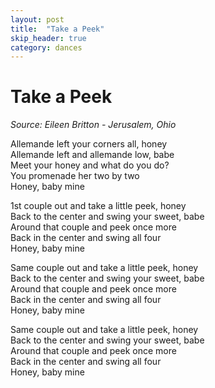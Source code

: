 ```yaml
---
layout: post
title:  "Take a Peek"
skip_header: true
category: dances
---
```


# Take a Peek

_Source: Eileen Britton - Jerusalem, Ohio_

Allemande left your corners all, honey   
Allemande left and allemande low, babe   
Meet your honey and what do you do?   
You promenade her two by two   
Honey, baby mine  
  
1st couple out and take a little peek, honey   
Back to the center and swing your sweet, babe   
Around that couple and peek once more   
Back in the center and swing all four   
Honey, baby mine  
  
Same couple out and take a little peek, honey   
Back to the center and swing your sweet, babe   
Around that couple and peek once more   
Back in the center and swing all four   
Honey, baby mine  
  
Same couple out and take a little peek, honey   
Back to the center and swing your sweet, babe   
Around that couple and peek once more   
Back in the center and swing all four   
Honey, baby mine  
